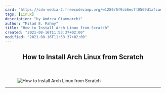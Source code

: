 ```yaml
---
card: "https://cdn-media-2.freecodecamp.org/w1280/5f9cb6ec740569d1a4cae100.jpg"
tags: [Linux]
description: "by Andrea Giammarchi"
author: "Milad E. Fahmy"
title: "How to Install Arch Linux from Scratch"
created: "2021-08-16T11:53:37+02:00"
modified: "2021-08-16T11:53:37+02:00"
---
```

<div class="site-wrapper">
<main id="site-main" class="site-main outer">
<div class="inner">
<article class="post-full post tag-linux tag-archlinux tag-archibold tag-virtualbox tag-technology ">
<header class="post-full-header">
<h1 class="post-full-title">How to Install Arch Linux from Scratch</h1>
</header>
<figure class="post-full-image">
<picture>
<source media="(max-width: 700px)" sizes="1px" srcset="data:image/gif;base64,R0lGODlhAQABAIAAAAAAAP///yH5BAEAAAAALAAAAAABAAEAAAIBRAA7 1w">
<source media="(min-width: 701px)" sizes="(max-width: 800px) 400px,
(max-width: 1170px) 700px,
1400px" srcset="https://cdn-media-2.freecodecamp.org/w1280/5f9cb6ec740569d1a4cae100.jpg 300w,
https://cdn-media-2.freecodecamp.org/w1280/5f9cb6ec740569d1a4cae100.jpg 600w,
https://cdn-media-2.freecodecamp.org/w1280/5f9cb6ec740569d1a4cae100.jpg 1000w,
https://cdn-media-2.freecodecamp.org/w1280/5f9cb6ec740569d1a4cae100.jpg 2000w">
<img onerror="this.style.display='none'" src="https://cdn-media-2.freecodecamp.org/w1280/5f9cb6ec740569d1a4cae100.jpg" alt="How to Install Arch Linux from Scratch">
</picture>
</figure>
<section class="post-full-content">
<div class="post-content medium-migrated-article">
</div>
<hr>
</section>
</article>
</div>
</main>
</div>
<!-- Google Tag Manager (noscript) -->
<!-- End Google Tag Manager (noscript) -->
